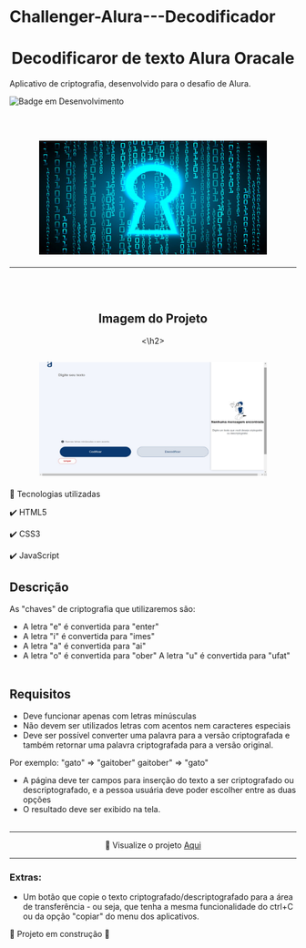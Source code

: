 # Challenger-Alura---Decodificador

 # <h1 align="center"> Decodificaror de texto Alura Oracale </h1>
 

Aplicativo de criptografia, desenvolvido para o desafio de Alura.

![Badge em Desenvolvimento](http://img.shields.io/static/v1?label=STATUS&message=EM%20DESENVOLVIMENTO&color=GREEN&style=for-the-badge)

<br/>
<div> 
<h2 align="center">
    <img src="docs/assets/chave.jpg" alt="Chave Decodificada" width="400" height="200">
</h2>
</div>
<hr>
<br/><br/>
<div> 
 <div align="center">
  <h2> Imagem do Projeto</h2>
  <\h2>
 
<h2 align="center">
    <img src="docs/assets/projeto_decodificador.jpg" alt="imagem do Projeto" width="400" height="200">
</h2>
</div>




<div align="justify">    

🚀 Tecnologias utilizadas

✔️ HTML5

✔️ CSS3

✔️ JavaScript
 </div>
 
</div>

## Descrição

As "chaves" de criptografia que utilizaremos são:
* A letra "e" é convertida para "enter"
* A letra "i" é convertida para "imes"
* A letra "a" é convertida para "ai"
* A letra "o" é convertida para "ober"
A letra "u" é convertida para "ufat"
<br/><br/>

## Requisitos

- Deve funcionar apenas com letras minúsculas
- Não devem ser utilizados letras com acentos nem caracteres especiais
- Deve ser possível converter uma palavra para a versão criptografada e também retornar uma palavra criptografada para a versão original.


Por exemplo:
"gato" => "gaitober"
gaitober" => "gato"


* A página deve ter campos para inserção do texto a ser criptografado ou descriptografado, e a pessoa usuária deve poder escolher entre as duas opções
* O resultado deve ser exibido na tela.
<br/><br/>
<hr>
<p align="center"> 👀 Visualize o projeto   
    <a href="https://lucianojunnior17.github.io/Challenger-Alura---Decodificador/">Aqui</a>
 </p>
 <hr>

### Extras:
- Um botão que copie o texto criptografado/descriptografado para a área de transferência - ou seja, que tenha a mesma funcionalidade do ctrl+C ou da opção "copiar" do menu dos aplicativos.

:construction: Projeto em construção :construction:

